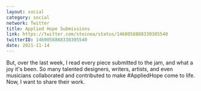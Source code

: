 ```yaml
---
layout: social
category: social
network: Twitter
title: Applied Hope Submissions
link: https://twitter.com/steinea/status/1460058888330305540
twitterID: 1460058888330305540
date: 2021-11-14
---
```


But, over the last week, I read every piece submitted to the jam, and what a joy it's been. So many talented designers, writers, artists, and even musicians collaborated and contributed to make #AppliedHope come to life. Now, I want to share their work.
